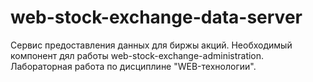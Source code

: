 # web-stock-exchange-data-server

Сервис предоставления данных для биржы акций. Необходимый компонент дял работы web-stock-exchange-administration. Лабораторная работа по дисциплине "WEB-технологии".
